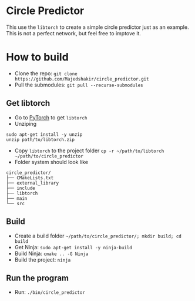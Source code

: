# Circle Predictor
This use the ```libtorch``` to create a simple circle predictor just as an example. This is not a perfect network, but feel free to imptove it.

# How to build
- Clone the repo: ```git clone https://github.com/Majedshakir/circle_predictor.git```
- Pull the submodules: ```git pull --recurse-submodules```
## Get libtorch
- Go to [PyTorch](https://pytorch.org/) to get ```libtorch```
- Unziping 
```
sudo apt-get install -y unzip 
unzip path/to/libtorch.zip
```
- Copy ```libtorch``` to the project folder ```cp -r ~/path/to/libtorch ~/path/to/circle_predictor```
- Folder system should look like 
```
circle_predictor/
├── CMakeLists.txt
├── external_library
├── include
├── libtorch
├── main
└── src
``` 
## Build
- Create a build folder ```~/path/to/circle_predictor/; mkdir build; cd build```
- Get Ninja: ```sudo apt-get install -y ninja-build```
- Build Ninja: ```cmake .. -G Ninja```
- Build the project: ```ninja```

## Run the program
- Run: ```./bin/circle_predictor```

